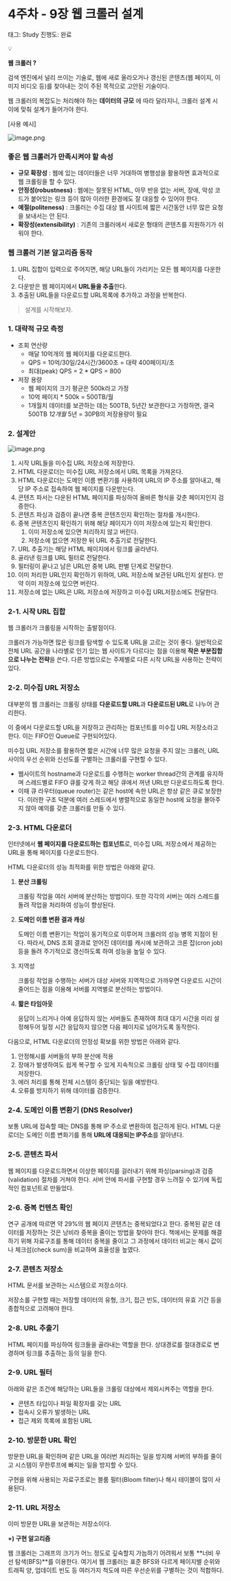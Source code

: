 # 4주차 - 9장 웹 크롤러 설계

태그: Study
진행도: 완료

<aside>
💡

**웹 크롤러 ?** 

검색 엔진에서 널리 쓰이는 기술로, 웹에 새로 올라오거나 갱신된 콘텐츠(웹 페이지, 이미지 비디오 등)를 찾아내는 것이 주된 목적으로 고안된 기술이다. 

웹 크롤러의 복잡도는 처리해야 하는 **데이터의 규모** 에 따라 달라지니, 크롤러 설계 시 이에 맞춰 설계가 들어가야 한다. 

[사용 예시] 

![image.png](image.png)

</aside>

### 좋은 웹 크롤러가 만족시켜야 할 속성

- **규모 확장성** : 웹에 있는 데이터들은 너무 거대하여 병행성을 활용하면 효과적으로 웹 크롤링을 할 수 있다.
- **안정성(robustness)** : 웹에는 잘못된 HTML, 아무 반응 없는 서버, 장애, 악성 코드가 붙어있는 링크 등이 많아 이러한 환경에도 잘 대응할 수 있어야 한다.
- **예절(politeness)** : 크롤러는 수집 대상 웹 사이트에 짧은 시간동안 너무 많은 요청을 보내서는 안 된다.
- **확장성(extensibility)** : 기존의 크롤러에서 새로운 형태의 콘텐츠를 지원하기가 쉬워야 한다.

### 웹 크롤러 기본 알고리즘 동작

1. URL 집합이 입력으로 주어지면, 해당 URL들이 가리키는 모든 웹 페이지를 다운한다.
2. 다운받은 웹 페이지에서 **URL들을 추출**한다.
3. 추출된 URL들을 다운로드할 URL목록에 추가하고 과정을 반복한다.

> 설계를 시작해보자.
> 

### **1. 대략적 규모 측정**

- 조회 연산량
    - 매달 10억개의 웹 페이지를 다운로드한다.
    - QPS = 10억/30일/24시간/3600초 = 대략 400페이지/초
    - 최대(peak) QPS = 2 * QPS = 800
- 저장 용량
    - 웹 페이지의 크기 평균은 500k라고 가정
    - 10억 페이지 * 500k = 500TB/월
    - 1개월치 데이터를 보관하는 데는 500TB, 5년간 보관한다고 가정하면, 결국 500TB *12개월* 5년 = 30PB의 저장용량이 필요

### **2. 설계안**

![image.png](image%201.png)

1. 시작 URL들을 미수집 URL 저장소에 저장한다.
2. HTML 다운로더는 미수집 URL 저장소에서 URL 목록을 가져온다.
3. HTML 다운로더는 도메인 이름 변환기를 사용하여 URL의 IP 주소를 알아내고, 해당 IP 주소로 접속하여 웹 페이지를 다운받는다.
4. 콘텐츠 파서는 다운된 HTML 페이지를 파싱하여 올바른 형식을 갖춘 페이지인지 검증한다.
5. 콘텐츠 파싱과 검증이 끝나면 중복 콘텐츠인지 확인하는 절차를 개시한다.
6. 중복 콘텐츠인지 확인하기 위해 해당 페이지가 이미 저장소에 있는지 확인한다.
    1. 이미 저장소에 있으면 처리하지 않고 버린다.
    2. 저장소에 없으면 저장한 뒤 URL 추출기로 전달한다.
7. URL 추출기는 해당 HTML 페이지에서 링크를 골라낸다.
8. 골라낸 링크를 URL 필터로 전달한다.
9. 필터링이 끝나고 남은 URL만 중복 URL 판별 단계로 전달한다.
10. 이미 처리한 URL인지 확인하기 위하여, URL 저장소에 보관된 URL인지 살핀다. 만약 이미 저장소에 있으면 버린다.
11. 저장소에 없는 URL은 URL 저장소에 저장하고 미수집 URL저장소에도 전달한다.

### 2-1. 시작 URL 집합

웹 크롤러가 크롤링을 시작하는 출발점이다.

크롤러가 가능하면 많은 링크를 탐색할 수 있도록 URL을 고르는 것이 좋다. 일반적으로 전체 URL 공간을 나라별로 인기 있는 웹 사이트가 다르다는 점을 이용해 **작은 부분집합으로 나누는 전략**을 쓴다. 다른 방법으로는 주제별로 다른 시작 URL을 사용하는 전략이 있다.

### 2-2. 미수집 URL 저장소

대부분의 웹 크롤러는 크롤링 상태를 **다운로드할 URL**과 **다운로드된 URL**로 나누어 관리한다.

이 중에서 다운로드할 URL을 저장하고 관리하는 컴포넌트를 미수집 URL 저장소라고 한다. 이는 FIFO인 Queue로 구현되어있다.

미수집 URL 저장소를 활용하면 짧은 시간에 너무 많은 요청을 주지 않는 크롤러, URL 사이의 우선 순위와 신선도를 구별하는 크롤러를 구현할 수 있다.

- 웹사이트의 hostname과 다운로드를 수행하는 worker thread간의 관계를 유지하며 스레드별로 FIFO 큐를 갖게 하고 해당 큐에서 꺼낸 URL만 다운로드하도록 한다.
- 이때 큐 라우터(queue router)는 같은 host에 속한 URL은 항상 같은 큐로 보장한다. 이러한 구조 덕분에 여러 스레드에서 병렬적으로 동일한 host에 요청을 몰아주지 않아 예의를 갖춘 크롤러를 만들 수 있다.

### 2-3. HTML 다운로더

인터넷에서 **웹 페이지를 다운로드하는 컴포넌트**로, 미수집 URL 저장소에서 제공하는 URL을 통해 페이지를 다운로드한다.

HTML 다운로더의 성능 최적화를 위한 방법은 아래와 같다. 

1. **분산 크롤링**
    
    크롤링 작업을 여러 서버에 분산하는 방법이다. 또한 각각의 서버는 여러 스레드를 돌려 작업을 처리하여 성능이 향상된다.
    
2. **도메인 이름 변환 결과 캐싱**
    
    도메인 이름 변환기는 작업이 동기적으로 이루어져 크롤러의 성능 병목 지점이 된다. 
    따라서, DNS 조회 결과로 얻어진 데이터를 캐시에 보관하고 크론 잡(cron job) 등을 돌려 주기적으로 갱신하도록 하여 성능을 높일 수 있다.
    
3. 지역성
    
    크롤링 작업을 수행하는 서버가 대상 서버와 지역적으로 가까우면 다운로드 시간이 줄어드는 점을 이용해 서버를 지역별로 분산하는 방법이다.
    
4. **짧은 타임아웃**
    
    응답이 느리거나 아예 응답하지 않는 서버들도 존재하여 최대 대기 시간을 미리 설정해두어 일정 시간 응답하지 않으면 다음 페이지로 넘어가도록 동작한다.
    

다음으로, HTML 다운로더의 안정성 확보를 위한 방법은 아래와 같다. 

1. 안정해시를 서버들의 부하 분산에 적용
2. 장애가 발생하여도 쉽게 복구할 수 있게 지속적으로 크롤링 상태 및 수집 데이터를 저장한다.
3. 에러 처리를 통해 전체 시스템이 중단되는 일을 예방한다.
4. 오류를 방지하기 위해 데이터를 검증한다.

### 2-4. 도메인 이름 변환기 (DNS Resolver)

보통 URL에 접속할 때는 DNS를 통해 IP 주소로 변환하여 접근하게 된다. HTML 다운로더는 도메인 이름 변화기를 통해 **URL에 대응되는 IP주소**를 알아낸다.

### 2-5. 콘텐츠 파서

웹 페이지를 다운로드하면서 이상한 페이지를 걸러내기 위해 파싱(parsing)과 검증(validation) 절차를 거쳐야 한다. 서버 안에 파서를 구현할 경우 느려질 수 있기에 독립적인 컴포넌트로 만들었다.

### 2-6. 중복 컨텐츠 확인

연구 공개에 따르면 약 29%의 웹 페이지 콘텐츠는 중복되었다고 한다. 중복된 같은 데이터를 저장하는 것은 낭비라 중복을 줄이는 방법을 찾아야 한다. 책에서는 문제를 해결하기 위해 자료구조를 통해 데이터 중복을 줄이고 그 과정에서 데이터 비교는 해시 값이나 체크섬(check sum)을 비교하며 효율성을 높였다.

### 2-7. 콘텐츠 저장소

HTML 문서를 보관하는 시스템으로 저장소이다.

저장소를 구현할 때는 저장할 데이터의 유형, 크기, 접근 빈도, 데이터의 유효 기간 등을 종합적으로 고려해야 한다.

### 2-8. URL 추출기

HTML 페이지를 파싱하여 링크들을 골라내는 역할을 한다.
상대경로를 절대경로로 변경하며 링크를 추출하는 등의 일을 한다.

### 2-9. URL 필터

아래와 같은 조건에 해당하는 URL들을 크롤링 대상에서 제외시켜주는 역할을 한다.

- 콘텐츠 타입이나 파일 확장자를 갖는 URL
- 접속시 오류가 발생하는 URL
- 접근 제외 목록에 포함된 URL

### 2-10. 방문한 URL 확인

방문한 URL을 확인하며 같은 URL을 여러번 처리하는 일을 방지해 서버의 부하를 줄이고 시스템이 무한루프에 빠지는 일을 방지할 수 있다.

구현을 위해 사용되는 자료구조로는 블룸 필터(Bloom filter)나 해시 테이블이 많이 사용된다.

### 2-11. URL 저장소

이미 방문한 URL을 보관하는 저장소이다.

**+) 구현 알고리즘** 

웹 크롤러는 그래프의 크기가 어느 정도로 깊숙할지 가늠하기 어려워서 보통 **너비 우선 탐색(BFS)**를 이용한다. 
여기서 웹 크롤러는 표준 BFS와 다르게 페이지별 순위와 트래픽 양, 업데이트 빈도 등 여러가지 척도에 따른 우선순위를 구별하는 것이 적합하다.